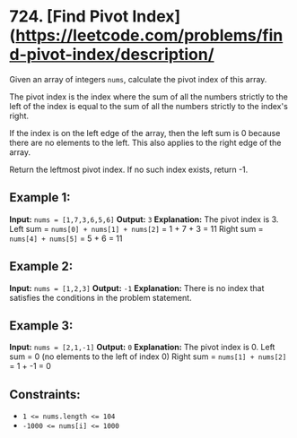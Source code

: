 # 724. [Find Pivot Index](https://leetcode.com/problems/find-pivot-index/description/

Given an array of integers `nums`, calculate the pivot index of this array.

The pivot index is the index where the sum of all the numbers strictly to the left of the index is equal to the sum of all the numbers strictly to the index's right.

If the index is on the left edge of the array, then the left sum is 0 because there are no elements to the left. This also applies to the right edge of the array.

Return the leftmost pivot index. If no such index exists, return -1.

## Example 1:

**Input:** `nums = [1,7,3,6,5,6]`
**Output:** `3`
**Explanation:**
The pivot index is 3.
Left sum = `nums[0] + nums[1] + nums[2]` = 1 + 7 + 3 = 11
Right sum = `nums[4] + nums[5]` = 5 + 6 = 11

## Example 2:

**Input:** `nums = [1,2,3]`
**Output:** `-1`
**Explanation:**
There is no index that satisfies the conditions in the problem statement.

## Example 3:

**Input:** `nums = [2,1,-1]`
**Output:** `0`
**Explanation:**
The pivot index is 0.
Left sum = 0 (no elements to the left of index 0)
Right sum = `nums[1] + nums[2]` = 1 + -1 = 0

## Constraints:

- `1 <= nums.length <= 104`
- `-1000 <= nums[i] <= 1000`
